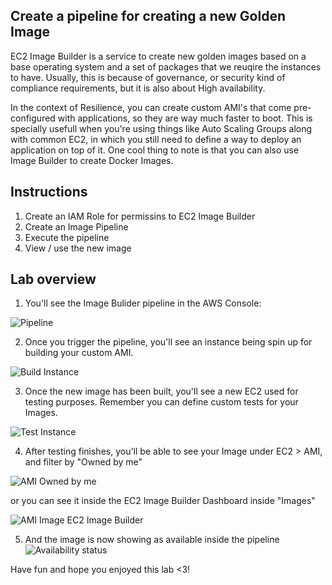## Create a pipeline for creating a new Golden Image

EC2 Image Builder is a service to create new golden images based on a  base operating system and a set of 
packages that we reuqire the instances to have. Usually, this is because of governance, or security kind of compliance requirements, but it is also about High availability.

In the context of Resilience, you can create custom AMI's that come pre-configured with applications, so they are way much faster to boot. This is specially usefull when you're using things like Auto Scaling Groups along with common EC2, in which you still need to define a way to deploy an application on top of it. One cool thing to note is that you can also use
Image Builder to create Docker Images.


## Instructions

1. Create an IAM Role for permissins to EC2 Image Builder
2. Create an Image Pipeline
3. Execute the pipeline
4. View / use the new image


## Lab overview

1. You'll see the Image Bulider pipeline in the AWS Console:

![Pipeline](https://github.com/dbgoytia/sysops-training/blob/cd904848a5c3a0f3e9bfde7158c75633e842b23c/3.deployment-provisioning-automation/2.ec2-image-builder/pipeline.png?raw=true)


2. Once you trigger the pipeline, you'll see an instance being spin up for building your custom AMI.

![Build Instance](https://github.com/dbgoytia/sysops-training/blob/cd904848a5c3a0f3e9bfde7158c75633e842b23c/3.deployment-provisioning-automation/2.ec2-image-builder/instance.png?raw=true)

3. Once the new image has been built, you'll see a new EC2 used for testing purposes. Remember you can
define custom tests for your Images.

![Test Instance](https://github.com/dbgoytia/sysops-training/blob/cd904848a5c3a0f3e9bfde7158c75633e842b23c/3.deployment-provisioning-automation/2.ec2-image-builder/testing.png?raw=true)

4. After testing finishes, you'll be able to see your Image under EC2 > AMI, and filter by "Owned by me"

![AMI Owned by me](https://github.com/dbgoytia/sysops-training/blob/cd904848a5c3a0f3e9bfde7158c75633e842b23c/3.deployment-provisioning-automation/2.ec2-image-builder/ec2_ami.png?raw=true)

or you can see it inside the EC2 Image Builder Dashboard inside "Images"

![AMI Image EC2 Image Builder](https://github.com/dbgoytia/sysops-training/blob/cd904848a5c3a0f3e9bfde7158c75633e842b23c/3.deployment-provisioning-automation/2.ec2-image-builder/image_imagebuilder.png?raw=true)


5. And the image is now showing as available inside the pipeline
![Availability status](https://github.com/dbgoytia/sysops-training/blob/33e29341a341071f2c749efaf2a299c5b47e551f/3.deployment-provisioning-automation/2.ec2-image-builder/availability.png?raw=true)


Have fun and hope you enjoyed this lab <3!